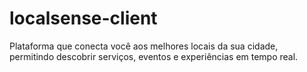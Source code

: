 # localsense-client
Plataforma que conecta você aos melhores locais da sua cidade, permitindo descobrir serviços, eventos e experiências em tempo real.
